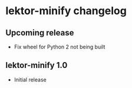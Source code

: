 # lektor-minify changelog

## Upcoming release

* Fix wheel for Python 2 not being built

## lektor-minify 1.0

* Initial release
